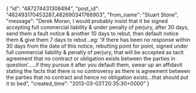  {
   "id": "487274431308494",
   "post_id": "462493170453287_482690341766903",
   "from_name": "Stuart Stone",
   "message": "Derek Moran, I would probably insist that it be signed accepting full commercial liability & under penalty of perjury, after 30 days, send them a fault notice & another 10 days to rebut, then default notice them & give them 7 days to rebut...eg: 'If there has been no response within 30 days from the date of this notice, rebutting point for point, signed under full commercial liability & penalty of perjury, that will be accepted as tacit agreement that no contract or obligation exists between the parties in question'.....if they pursue it after you default them, swear up an affidavit stating the facts that there is no controversy as there is agreement between the parties that no  contract and hence no obligation exists...that should put it to bed",
   "created_time": "2013-03-03T20:35:30+0000"
 }
